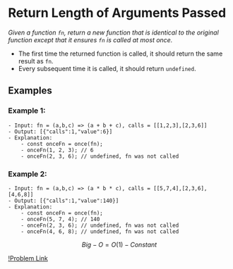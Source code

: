 # Return Length of Arguments Passed

_Given a function `fn`, return a new function that is identical to the original function except that it ensures `fn` is called at most once._

- The first time the returned function is called, it should return the same result as `fn`.
- Every subsequent time it is called, it should return `undefined`.

## Examples

### Example 1:

    - Input: fn = (a,b,c) => (a + b + c), calls = [[1,2,3],[2,3,6]]
    - Output: [{"calls":1,"value":6}]
    - Explanation:
        - const onceFn = once(fn);
        - onceFn(1, 2, 3); // 6
        - onceFn(2, 3, 6); // undefined, fn was not called

### Example 2:

    - Input: fn = (a,b,c) => (a * b * c), calls = [[5,7,4],[2,3,6],[4,6,8]]
    - Output: [{"calls":1,"value":140}]
    - Explanation:
        - const onceFn = once(fn);
        - onceFn(5, 7, 4); // 140
        - onceFn(2, 3, 6); // undefined, fn was not called
        - onceFn(4, 6, 8); // undefined, fn was not called

$$Big-O = O(1) - Constant$$

[!Problem Link](https://leetcode.com/problems/allow-one-function-call/description/?envType=study-plan-v2&envId=30-days-of-javascript)
